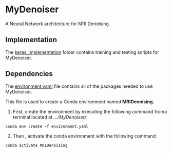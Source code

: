 # MyDenoiser
A Neural Network architecture for MRI Denoising

## Implementation
The [keras_implementation](./keras_implementation) folder contains training and testing scripts for MyDenoiser.

## Dependencies
The [environment.yaml](environment.yaml) file contains all of the packages needed to use MyDenoiser.

This file is used to create a Conda environment named **MRIDenoising**. 
1. First, create the environment by executing the following command froma terminal located at *.../MyDenoiser/*:
```
conda env create -f environment.yaml
```
2. Then , activate the conda environment with the following command:
```
conda activate MRIDenoising
```
